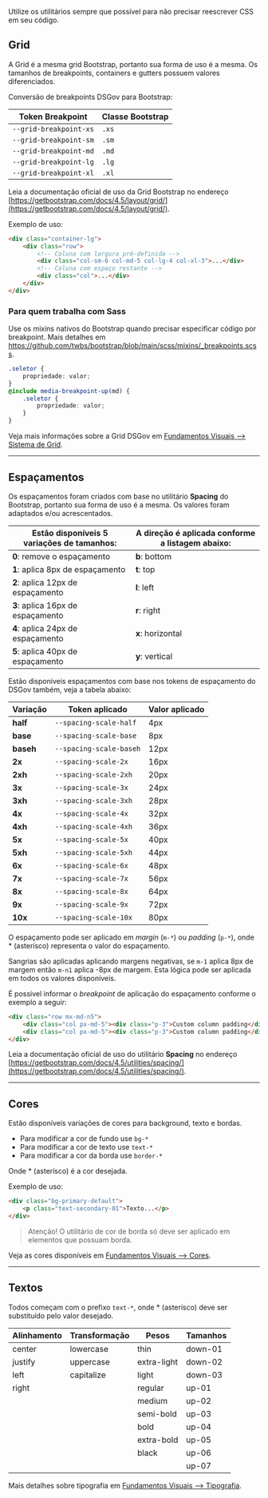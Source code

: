 Utilize os utilitários sempre que possível para não precisar reescrever CSS em seu código.

## Grid

A Grid é a mesma grid Bootstrap, portanto sua forma de uso é a mesma. Os tamanhos de breakpoints, containers e gutters possuem valores diferenciados.

Conversão de breakpoints DSGov para Bootstrap:

| Token Breakpoint       | Classe Bootstrap |
| ---------------------- | ---------------- |
| `--grid-breakpoint-xs` | `.xs`            |
| `--grid-breakpoint-sm` | `.sm`            |
| `--grid-breakpoint-md` | `.md`            |
| `--grid-breakpoint-lg` | `.lg`            |
| `--grid-breakpoint-xl` | `.xl`            |

Leia a documentação oficial de uso da Grid Bootstrap no endereço [https://getbootstrap.com/docs/4.5/layout/grid/](https://getbootstrap.com/docs/4.5/layout/grid/).

Exemplo de uso:

```html
<div class="container-lg">
    <div class="row">
        <!-- Coluna com largura pré-definida -->
        <div class="col-sm-6 col-md-5 col-lg-4 col-xl-3">...</div>
        <!-- Coluna com espaço restante -->
        <div class="col">...</div>
    </div>
</div>
```

### Para quem trabalha com Sass

Use os mixins nativos do Bootstrap quando precisar especificar código por breakpoint. Mais detalhes em <https://github.com/twbs/bootstrap/blob/main/scss/mixins/_breakpoints.scss>.

```scss
.seletor {
    propriedade: valor;
}
@include media-breakpoint-up(md) {
    .seletor {
        propriedade: valor;
    }
}
```

Veja mais informações sobre a Grid DSGov em [Fundamentos Visuais --> Sistema de Grid](ds/fundamentos-visuais/grid).

---

## Espaçamentos

Os espaçamentos foram criados com base no utilitário **Spacing** do Bootstrap, portanto sua forma de uso é a mesma. Os valores foram adaptados e/ou acrescentados.

| Estão disponíveis 5 variações de tamanhos: | A direção é aplicada conforme a listagem abaixo: |
| ------------------------------------------ | ------------------------------------------------ |
| **0**: remove o espaçamento                | **b**: bottom                                    |
| **1**: aplica 8px de espaçamento           | **t**: top                                       |
| **2**: aplica 12px de espaçamento          | **l**: left                                      |
| **3**: aplica 16px de espaçamento          | **r**: right                                     |
| **4**: aplica 24px de espaçamento          | **x**: horizontal                                |
| **5**: aplica 40px de espaçamento          | **y**: vertical                                  |

Estão disponíveis espaçamentos com base nos tokens de espaçamento do DSGov também, veja a tabela abaixo:

| Variação  | Token aplicado          | Valor aplicado |
| --------- | ----------------------- | -------------- |
| **half**  | `--spacing-scale-half`  | 4px            |
| **base**  | `--spacing-scale-base`  | 8px            |
| **baseh** | `--spacing-scale-baseh` | 12px           |
| **2x**    | `--spacing-scale-2x`    | 16px           |
| **2xh**   | `--spacing-scale-2xh`   | 20px           |
| **3x**    | `--spacing-scale-3x`    | 24px           |
| **3xh**   | `--spacing-scale-3xh`   | 28px           |
| **4x**    | `--spacing-scale-4x`    | 32px           |
| **4xh**   | `--spacing-scale-4xh`   | 36px           |
| **5x**    | `--spacing-scale-5x`    | 40px           |
| **5xh**   | `--spacing-scale-5xh`   | 44px           |
| **6x**    | `--spacing-scale-6x`    | 48px           |
| **7x**    | `--spacing-scale-7x`    | 56px           |
| **8x**    | `--spacing-scale-8x`    | 64px           |
| **9x**    | `--spacing-scale-9x`    | 72px           |
| **10x**   | `--spacing-scale-10x`   | 80px           |

O espaçamento pode ser aplicado em _margin_ (`m-*`) ou _padding_ (`p-*`), onde \* (asterísco) representa o valor do espaçamento.

Sangrias são aplicadas aplicando margens negativas, se `m-1` aplica 8px de margem então `m-n1` aplica -8px de margem. Esta lógica pode ser aplicada em todos os valores disponíveis.

É possivel informar o _breakpoint_ de aplicação do espaçamento conforme o exemplo a seguir:

```html
<div class="row mx-md-n5">
    <div class="col px-md-5"><div class="p-3">Custom column padding</div></div>
    <div class="col px-md-5"><div class="p-3">Custom column padding</div></div>
</div>
```

Leia a documentação oficial de uso do utilitário **Spacing** no endereço [https://getbootstrap.com/docs/4.5/utilities/spacing/](https://getbootstrap.com/docs/4.5/utilities/spacing/).

---

## Cores

Estão disponíveis variações de cores para background, texto e bordas.

-   Para modificar a cor de fundo use `bg-*`
-   Para modificar a cor de texto use `text-*`
-   Para modificar a cor da borda use `border-*`

Onde \* (asterísco) é a cor desejada.

Exemplo de uso:

```html
<div class="bg-primary-default">
    <p class="text-secondary-01">Texto...</p>
</div>
```

> Atenção! O utilitário de cor de borda só deve ser aplicado em elementos que possuam borda.

Veja as cores disponíveis em [Fundamentos Visuais --> Cores](ds/fundamentos-visuais/cores).

---

## Textos

Todos começam com o prefixo `text-*`, onde \* (asterísco) deve ser substituído pelo valor desejado.

| Alinhamento | Transformação | Pesos       | Tamanhos |
| ----------- | ------------- | ----------- | -------- |
| center      | lowercase     | thin        | down-01  |
| justify     | uppercase     | extra-light | down-02  |
| left        | capitalize    | light       | down-03  |
| right       |               | regular     | up-01    |
|             |               | medium      | up-02    |
|             |               | semi-bold   | up-03    |
|             |               | bold        | up-04    |
|             |               | extra-bold  | up-05    |
|             |               | black       | up-06    |
|             |               |             | up-07    |

Mais detalhes sobre tipografia em [Fundamentos Visuais --> Tipografia](ds/fundamentos-visuais/tipografia).
